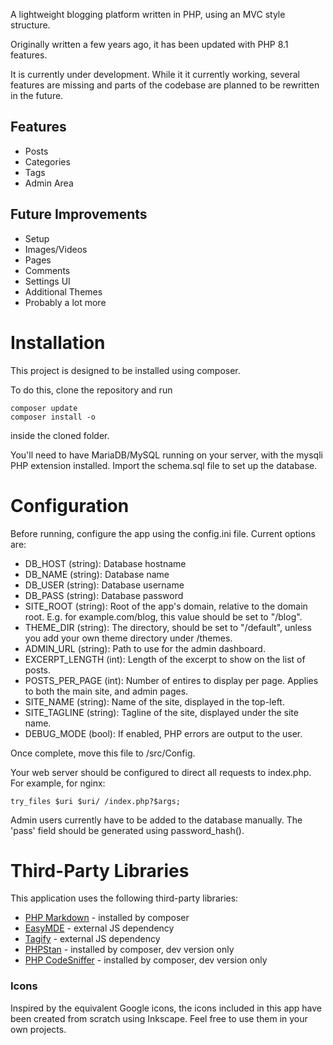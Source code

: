 A lightweight blogging platform written in PHP, using an MVC style structure.

Originally written a few years ago, it has been updated with PHP 8.1 features.

It is currently under development. While it it currently working, several features are missing and parts of the codebase are planned to be rewritten in the future.

## Features
* Posts
* Categories
* Tags
* Admin Area

## Future Improvements
* Setup
* Images/Videos
* Pages
* Comments
* Settings UI
* Additional Themes
* Probably a lot more

# Installation
This project is designed to be installed using composer.

To do this, clone the repository and run
```
composer update
composer install -o
```
inside the cloned folder.

You'll need to have MariaDB/MySQL running on your server, with the mysqli PHP extension installed. Import the schema.sql file to set up the database.

# Configuration
Before running, configure the app using the config.ini file. Current options are:
* DB_HOST (string): Database hostname
* DB_NAME (string): Database name
* DB_USER (string): Database username
* DB_PASS (string): Database password
* SITE_ROOT (string): Root of the app's domain, relative to the domain root. E.g. for example.com/blog, this value should be set to "/blog".
* THEME_DIR (string): The directory, should be set to "/default", unless you add your own theme directory under /themes.
* ADMIN_URL (string): Path to use for the admin dashboard.
* EXCERPT_LENGTH (int): Length of the excerpt to show on the list of posts.
* POSTS_PER_PAGE (int): Number of entires to display per page. Applies to both the main site, and admin pages.
* SITE_NAME (string): Name of the site, displayed in the top-left.
* SITE_TAGLINE (string): Tagline of the site, displayed under the site name.
* DEBUG_MODE (bool): If enabled, PHP errors are output to the user.

Once complete, move this file to /src/Config.

Your web server should be configured to direct all requests to index.php. For example, for nginx:
```
try_files $uri $uri/ /index.php?$args;
```

Admin users currently have to be added to the database manually. The 'pass' field should be generated using password_hash().

# Third-Party Libraries
This application uses the following third-party libraries:
* [PHP Markdown](https://github.com/michelf/php-markdown) - installed by composer
* [EasyMDE](https://github.com/Ionaru/easy-markdown-editor) - external JS dependency
* [Tagify](https://github.com/yairEO/tagify) - external JS dependency
* [PHPStan](https://github.com/phpstan/phpstan) - installed by composer, dev version only
* [PHP CodeSniffer](https://github.com/squizlabs/PHP_CodeSniffer) - installed by composer, dev version only

### Icons
Inspired by the equivalent Google icons, the icons included in this app have been created from scratch using Inkscape. Feel free to use them in your own projects.